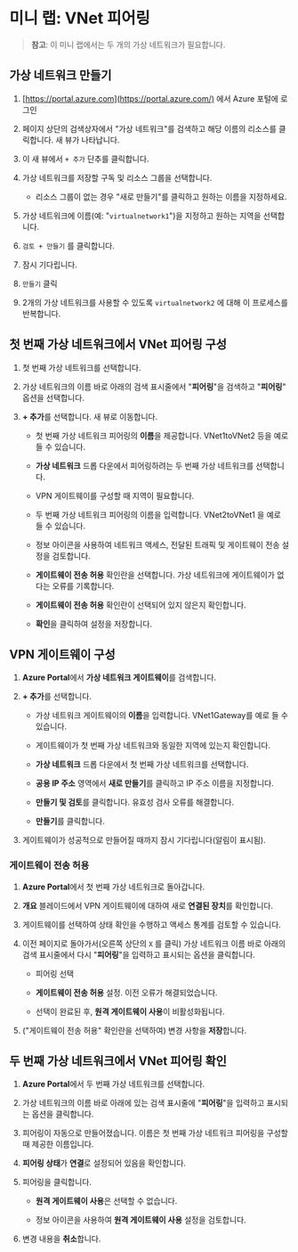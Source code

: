 ﻿# 미니 랩: VNet 피어링

> **참고**: 이 미니 랩에서는 두 개의 가상 네트워크가 필요합니다.

## 가상 네트워크 만들기
1. [https://portal.azure.com](https://portal.azure.com/) 에서 Azure 포털에 로그인

1. 페이지 상단의 검색상자에서 "가상 네트워크"를 검색하고 해당 이름의 리소스를 클릭합니다. 새 뷰가 나타납니다.

1. 이 새 뷰에서 `+ 추가` 단추를 클릭합니다.

1. 가상 네트워크를 저장할 구독 및 리소스 그룹을 선택합니다.
    * 리소스 그룹이 없는 경우 "새로 만들기"를 클릭하고 원하는 이름을 지정하세요.

1. 가상 네트워크에 이름(예: "`virtualnetwork1`")을 지정하고 원하는 지역을 선택합니다.

1. `검토 + 만들기` 를 클릭합니다.

1. 잠시 기다립니다.

1. `만들기` 클릭

1. 2개의 가상 네트워크를 사용할 수 있도록 `virtualnetwork2` 에 대해 이 프로세스를 반복합니다.


## 첫 번째 가상 네트워크에서 VNet 피어링 구성

1. 첫 번째 가상 네트워크를 선택합니다. 

1. 가상 네트워크의 이름 바로 아래의 검색 표시줄에서 "**피어링**"을 검색하고 "**피어링**" 옵션을 선택합니다.

1. **+ 추가**를 선택합니다. 새 뷰로 이동합니다.

    + 첫 번째 가상 네트워크 피어링의 **이름**을 제공합니다. VNet1toVNet2 등을 예로 들 수 있습니다. 

    + **가상 네트워크** 드롭 다운에서 피어링하려는 두 번째 가상 네트워크를 선택합니다. 

    + VPN 게이트웨이를 구성할 때 지역이 필요합니다. 

    + 두 번째 가상 네트워크 피어링의 이름을 입력합니다. VNet2toVNet1 을 예로 들 수 있습니다. 

    + 정보 아이콘을 사용하여 네트워크 액세스, 전달된 트래픽 및 게이트웨이 전송 설정을 검토합니다.

    + **게이트웨이 전송 허용** 확인란을 선택합니다. 가상 네트워크에 게이트웨이가 없다는 오류를 기록합니다. 

    + **게이트웨이 전송 허용** 확인란이 선택되어 있지 않은지 확인합니다.

    + **확인**을 클릭하여 설정을 저장합니다.

## VPN 게이트웨이 구성

1. **Azure Portal**에서 **가상 네트워크 게이트웨이**를 검색합니다.

1. **+ 추가**를 선택합니다.

    + 가상 네트워크 게이트웨이의 **이름**을 입력합니다. VNet1Gateway를 예로 들 수 있습니다.

    + 게이트웨이가 첫 번째 가상 네트워크와 동일한 지역에 있는지 확인합니다.

    + **가상 네트워크** 드롭 다운에서 첫 번째 가상 네트워크를 선택합니다.

    + **공용 IP 주소** 영역에서 **새로 만들기**를 클릭하고 IP 주소 이름을 지정합니다.

    + **만들기 및 검토**를 클릭합니다. 유효성 검사 오류를 해결합니다.

    + **만들기**를 클릭합니다. 

1. 게이트웨이가 성공적으로 만들어질 때까지 잠시 기다립니다(알림이 표시됨).

### 게이트웨이 전송 허용

1. **Azure Portal**에서 첫 번째 가상 네트워크로 돌아갑니다. 

1. **개요** 블레이드에서 VPN 게이트웨이에 대하여 새로 **연결된 장치**를 확인합니다.

1. 게이트웨이를 선택하여 상태 확인을 수행하고 액세스 통계를 검토할 수 있습니다. 

1. 이전 페이지로 돌아가서(오른쪽 상단의 `X` 를 클릭) 가상 네트워크 이름 바로 아래의 검색 표시줄에서 다시 "**피어링**"을 입력하고 표시되는 옵션을 클릭합니다.

    + 피어링 선택 
    
    + **게이트웨이 전송 허용** 설정. 이전 오류가 해결되었습니다. 

    + 선택이 완료된 후, **원격 게이트웨이 사용**이 비활성화됩니다. 

1. ("게이트웨이 전송 허용" 확인란을 선택하여) 변경 사항을 **저장**합니다.

## 두 번째 가상 네트워크에서 VNet 피어링 확인

1. **Azure Portal**에서 두 번째 가상 네트워크를 선택합니다. 

1. 가상 네트워크의 이름 바로 아래에 있는 검색 표시줄에 "**피어링**"을 입력하고 표시되는 옵션을 클릭합니다.

1. 피어링이 자동으로 만들어졌습니다. 이름은 첫 번째 가상 네트워크 피어링을 구성할 때 제공한 이름입니다. 

1. **피어링 상태**가 **연결**로 설정되어 있음을 확인합니다.

1. 피어링을 클릭합니다.

    + **원격 게이트웨이 사용**은 선택할 수 없습니다.

    + 정보 아이콘을 사용하여 **원격 게이트웨이 사용** 설정을 검토합니다.

1. 변경 내용을 **취소**합니다. 

 
